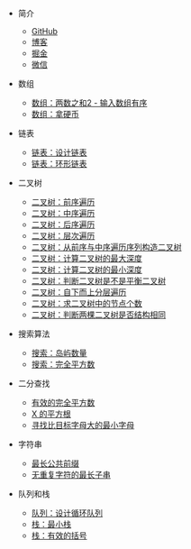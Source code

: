 * 简介
    
    * [GitHub](https://github.com/hi-dhl)
    * [博客](https://hi-dhl.com/)
    * [掘金](https://juejin.im/user/2594503168898744)
    * [微信](README?id=联系我)

<!--* 开篇

    * [数据结构](/base/01-data_structure.md)
    * [常用算法](/base/02-algorithm.md)
    * [常用模板](/base/03-template.md)-->

* 数组

    * [数组：两数之和2 - 输入数组有序](/arrays/01-two-sum-ii-input-array-is-sorted.md)
    * [数组：拿硬币](/2020code/01-na-ying-bi.md)

* 链表

    * [链表：设计链表](/linked-list/01-design-linked-list.md)
    * [链表：环形链表](/linked-list/02-linked-list-cycle.md)

* 二叉树
    
    * [二叉树：前序遍历](/binary-tree/01-binary-tree-preorder.md)
    * [二叉树：中序遍历](/binary-tree/02-binary-tree-inorder.md)
    * [二叉树：后序遍历](/binary-tree/03-binary-tree-postorder.md)
    * [二叉树：层次遍历](/binary-tree/04-binary-tree-level-order.md)
    * [二叉树：从前序与中序遍历序列构造二叉树](/binary-tree/05-binary-tree-construct.md)
    * [二叉树：计算二叉树的最大深度](/binary-tree/06-maximum-depth-of-binary-tree.md)
    * [二叉树：计算二叉树的最小深度](/binary-tree/07-minimum-depth-of-binary-tree.md)
    * [二叉树：判断二叉树是不是平衡二叉树](/binary-tree/08-balanced-binary-tree.md)
    * [二叉树：自下而上分层遍历](/binary-tree/09-binary-tree-level-order-traversal.md)
    * [二叉树：求二叉树中的节点个数](/binary-tree/10-count-complete-tree-nodes.md)
    * [二叉树：判断两棵二叉树是否结构相同](/binary-tree/11-same-tree.md)

* 搜索算法
    
    * [搜索：岛屿数量](/search/01-number-of-islands.md)
    * [搜索：完全平方数](/search/02-perfect-squares.md)

* 二分查找

    * [有效的完全平方数](/binary-search/01-square.md)
    * [X 的平方根](/binary-search/02-x-square.md)
    * [寻找比目标字母大的最小字母](/binary-search/03-find-letter.md)

* 字符串

    * [最长公共前缀](/character/01-longest-common-prefix.md)
    * [无重复字符的最长子串](/character/02-longest-substring-without-repeating-characters.md)

* 队列和栈

    * [队列：设计循环队列](/queue/01-design-circular-queue.md)
    * [栈：最小栈](/stack/01-min-stack.md)
    * [栈：有效的括号](/stack/02-valid-parentheses.md)

